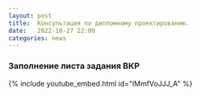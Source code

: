 ```yaml
---
layout: post
title:  Консультация по дипломному проектированию.
date:   2022-10-27 22:00
categories: news
---
```


### Заполнение листа задания ВКР 
{% include youtube_embed.html id="lMmfVoJJJ_A" %}

